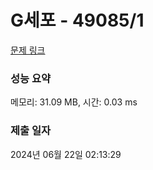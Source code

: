 # G세포 - 49085/1 

[문제 링크](https://level.goorm.io/exam/49085/t%EC%84%B8%ED%8F%AC/quiz/1) 

### 성능 요약

메모리: 31.09 MB, 시간: 0.03 ms

### 제출 일자

2024년 06월 22일 02:13:29

